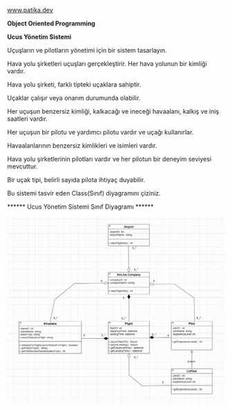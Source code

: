 www.patika.dev

**Object Oriented Programming**

**Ucus Yönetim Sistemi**

Uçuşların ve pilotların yönetimi için bir sistem tasarlayın.

Hava yolu şirketleri uçuşları gerçekleştirir. Her hava yolunun bir kimliği vardır.

Hava yolu şirketi, farklı tipteki uçaklara sahiptir.

Uçaklar çalışır veya onarım durumunda olabilir.

Her uçuşun benzersiz kimliği, kalkacağı ve ineceği havaalanı, kalkış ve iniş saatleri vardır.

Her uçuşun bir pilotu ve yardımcı pilotu vardır ve uçağı kullanırlar.

Havaalanlarının benzersiz kimlikleri ve isimleri vardır.

Hava yolu şirketlerinin pilotları vardır ve her pilotun bir deneyim seviyesi mevcuttur.

Bir uçak tipi, belirli sayıda pilota ihtiyaç duyabilir.

Bu sistemi tasvir eden Class(Sınıf) diyagramını çiziniz.

****** Ucus Yönetim Sistemi Sınıf Diyagramı ******

![Yonetim-Sistemi](yonetim-sistemi.jpg)